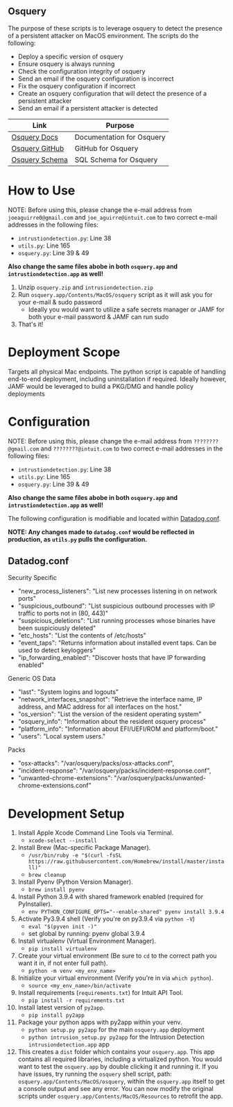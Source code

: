 ## Osquery
The purpose of these scripts is to leverage osquery to detect the presence of a persistent attacker on MacOS environment.
The scripts do the following:
* Deploy a specific version of osquery
* Ensure osquery is always running
* Check the configuration integrity of osquery
* Send an email if the osquery configuration is incorrect
* Fix the osquery configuration if incorrect
* Create an osquery configuration that will detect the presence of a persistent attacker
* Send an email if a persistent attacker is detected

| Link | Purpose |
|---|---|
| [Osquery Docs](https://osquery.readthedocs.io/en/stable/) | Documentation for Osquery |
| [Osquery GitHub](https://github.com/osquery/osquery)  | GitHub for Osquery  |
| [Osquery Schema](https://osquery.io/schema/4.9.0/)  | SQL Schema for Osquery |

# How to Use
NOTE: Before using this, please change the e-mail address from `joeaguirre0@gmail.com` and `joe_aguirre@intuit.com` to two correct e-mail addresses in the following files:
* `intrustiondetection.py`: Line 38
* `utils.py`: Line 165
* `osquery.py`: Line 39 & 49

__Also change the same files abobe in both `osquery.app` and `intrustiondetection.app` as well!__

1. Unzip `osquery.zip` and `intrusiondetection.zip`
2. Run `osquery.app/Contents/MacOS/osquery` script as it will ask you for your e-mail & sudo password
    - Ideally you would want to utilize a safe secrets manager or JAMF for both your e-mail password & JAMF can run sudo
3. That's it! 

# Deployment Scope
Targets all physical Mac endpoints. The python script is capable of handling end-to-end deployment, including uninstallation if required. Ideally however, JAMF would be leveraged to build a PKG/DMG and handle policy deployments

# Configuration
NOTE: Before using this, please change the e-mail address from `????????@gmail.com` and `????????@intuit.com` to two correct e-mail addresses in the following files:
* `intrustiondetection.py`: Line 38
* `utils.py`: Line 165
* `osquery.py`: Line 39 & 49

__Also change the same files abobe in both `osquery.app` and `intrustiondetection.app` as well!__

The following configuration is modifiable and located within [Datadog.conf](config/datadog.conf). 

**NOTE: Any changes made to `datadog.conf` would be reflected in production, as `utils.py` pulls the configuration.**

## Datadog.conf
Security Specific
* "new_process_listeners": "List new processes listening in on network ports"
* "suspicious_outbound": "List suspicious outbound processes with IP traffic to ports not in (80, 443)"
* "suspicious_deletions": "List running processes whose binaries have been suspiciously deleted"
* "etc_hosts": "List the contents of /etc/hosts"
* "event_taps": "Returns information about installed event taps. Can be used to detect keyloggers"
* "ip_forwarding_enabled": "Discover hosts that have IP forwarding enabled"

Generic OS Data
* "last": "System logins and logouts"
* "network_interfaces_snapshot": "Retrieve the interface name, IP address, and MAC address for all interfaces on the host."
* "os_version": "List the version of the resident operating system"
* "osquery_info": "Information about the resident osquery process"
* "platform_info": "Information about EFI/UEFI/ROM and platform/boot."
* "users": "Local system users."

Packs
* "osx-attacks": "/var/osquery/packs/osx-attacks.conf",
* "incident-response": "/var/osquery/packs/incident-response.conf",
* "unwanted-chrome-extensions": "/var/osquery/packs/unwanted-chrome-extensions.conf"

# Development Setup 
1. Install Apple Xcode Command Line Tools via Terminal.
    - `xcode-select --install`
2. Install Brew (Mac-specific Package Manager).
    - `/usr/bin/ruby -e "$(curl -fsSL https://raw.githubusercontent.com/Homebrew/install/master/install)"`
    - `brew cleanup`
3. Install Pyenv (Python Version Manager).
    - `brew install pyenv`
4. Install Python 3.9.4 with shared framework enabled (required for PyInstaller).
    - `env PYTHON_CONFIGURE_OPTS="--enable-shared" pyenv install 3.9.4`
5. Activate Py3.9.4 shell (Verify you're on py3.9.4 via `python -V`)
    - `eval "$(pyven init -)"`
    - set global by running: pyenv global 3.9.4
6. Install virtualenv (Virtual Environment Manager).
    - `pip install virtualenv`
7. Create your virtual environment (Be sure to `cd` to the correct path you want it in, if not enter full path).
    - `python -m venv <my_env_name>`
8. Initialize your virtual environment (Verify you're in via `which python`).
    - `source <my_env_name>/bin/activate`
9.  Install requirements (`requirements.txt`) for Intuit API Tool.
    - `pip install -r requirements.txt`
10. Install latest version of `py2app`.
    - `pip install py2app`
11. Package your python apps with py2app within your venv.
    - `python setup.py py2app` for the main `osquery.app` deployment
    - `python intrusion_setup.py py2app` for the Intrusion Detection `intrusiondetection.app` app
12. This creates a `dist` folder which contains your `osquery.app`. This app contains all required libraries, including a virtualized python. You would want to test the `osquery.app` by double clicking it and running it. If you have issues, try running the `osquery` shell script, path: `osquery.app/Contents/MacOS/osquery`, within the `osquery.app` itself to get a console output and see any error. You can now modify the original scripts under `osquery.app/Contents/MacOS/Resources` to retrofit the app.

